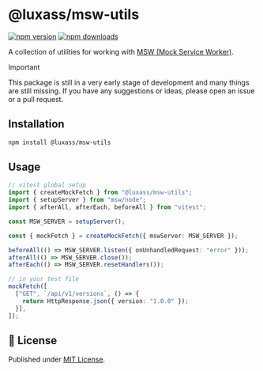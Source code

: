 # @luxass/msw-utils

[![npm version][npm-version-src]][npm-version-href]
[![npm downloads][npm-downloads-src]][npm-downloads-href]

A collection of utilities for working with [MSW (Mock Service Worker)](https://mswjs.io/).

> [!IMPORTANT]
> This package is still in a very early stage of development and many things are still missing. If you have any suggestions or ideas, please open an issue or a pull request.

## Installation

```bash
npm install @luxass/msw-utils
```

## Usage

```ts
// vitest global setup
import { createMockFetch } from "@luxass/msw-utils";
import { setupServer } from "msw/node";
import { afterAll, afterEach, beforeAll } from "vitest";

const MSW_SERVER = setupServer();

const { mockFetch } = createMockFetch({ mswServer: MSW_SERVER });

beforeAll(() => MSW_SERVER.listen({ onUnhandledRequest: "error" }));
afterAll(() => MSW_SERVER.close());
afterEach(() => MSW_SERVER.resetHandlers());

// in your test file
mockFetch([
  ["GET", `/api/v1/versions`, () => {
    return HttpResponse.json({ version: "1.0.0" });
  }],
]);
```

## 📄 License

Published under [MIT License](./LICENSE).

<!-- Badges -->

[npm-version-src]: https://img.shields.io/npm/v/@luxass/msw-utils?style=flat&colorA=18181B&colorB=4169E1
[npm-version-href]: https://npmjs.com/package/@luxass/msw-utils
[npm-downloads-src]: https://img.shields.io/npm/dm/@luxass/msw-utils?style=flat&colorA=18181B&colorB=4169E1
[npm-downloads-href]: https://npmjs.com/package/@luxass/msw-utils
